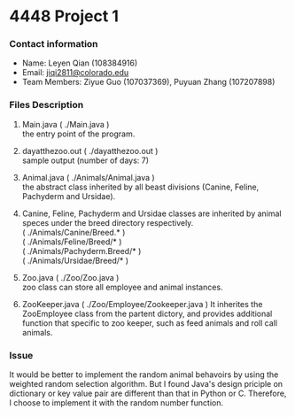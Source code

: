# 4448 Project 1
### Contact information
 - Name: Leyen Qian (108384916)</br>
 - Email: jiqi2811@colorado.edu</br>
 - Team Members: Ziyue Guo (107037369), Puyuan Zhang (107207898)

### Files Description
1. Main.java  ( ./Main.java )</br>
the entry point of the program.</br>

2. dayatthezoo.out ( ./dayatthezoo.out )</br>
sample output (number of days: 7)</br>

3. Animal.java ( ./Animals/Animal.java )</br>
the abstract class inherited by all beast divisions (Canine, Feline, Pachyderm and Ursidae).</br>

4. Canine, Feline, Pachyderm and Ursidae classes are inherited by animal speces under the breed directory respectively.</br>
( ./Animals/Canine/Breed.* )</br>
( ./Animals/Feline/Breed/* )</br>
( ./Animals/Pachyderm.Breed/* )</br>
( ./Animals/Ursidae/Breed/* )</br>

5. Zoo.java ( ./Zoo/Zoo.java )</br>
zoo class can store all employee and animal instances.

6. ZooKeeper.java ( ./Zoo/Employee/Zookeeper.java )
It inherites the ZooEmployee class from the partent dictory, and provides additional function that specific to zoo keeper, such as feed animals and roll call animals.

### Issue
It would be better to implement the random animal behavoirs by using the weighted random selection algorithm. But I found Java's design priciple on dictionary or key value pair are different than that in Python or C. Therefore, I choose to implement it with the random number function.